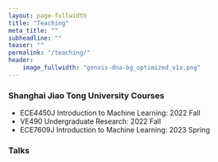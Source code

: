 ```yaml
---
layout: page-fullwidth
title: "Teaching"
meta_title: ""
subheadline: ""
teaser: ""
permalink: "/teaching/"
header:
    image_fullwidth: "genvis-dna-bg_optimized_v1a.png"
---
```



### Shanghai Jiao Tong University Courses

* ECE4450J Introduction to Machine Learning: 2022 Fall
* VE490 Undergraduate Research: 2022 Fall
* ECE7609J Introduction to Machine Learning: 2023 Spring

### Talks

